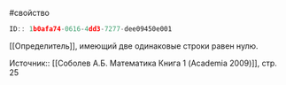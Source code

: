 #свойство 

```javascript
ID:: 1b0afa74-0616-4dd3-7277-dee09450e001 
```

[[Определитель]], имеющий две одинаковые строки равен нулю.

Источник:: [[Соболев А.Б. Математика Книга 1 (Academia 2009)]], стр. 25